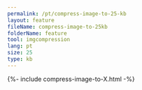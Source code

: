 ```yaml
---
permalink: /pt/compress-image-to-25-kb
layout: feature
fileName: compress-image-to-25kb
folderName: feature
tool: imgcompression
lang: pt
size: 25
type: kb
---
```


{%- include compress-image-to-X.html -%}
